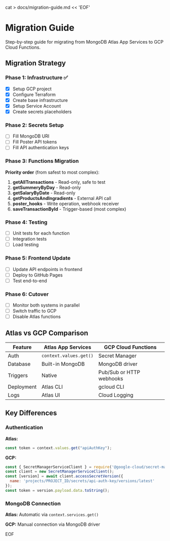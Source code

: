 cat > docs/migration-guide.md << 'EOF'
# Migration Guide

Step-by-step guide for migrating from MongoDB Atlas App Services to GCP Cloud Functions.

## Migration Strategy

### Phase 1: Infrastructure ✅
- [x] Setup GCP project
- [x] Configure Terraform
- [x] Create base infrastructure
- [x] Setup Service Account
- [x] Create secrets placeholders

### Phase 2: Secrets Setup
- [ ] Fill MongoDB URI
- [ ] Fill Poster API tokens
- [ ] Fill API authentication keys

### Phase 3: Functions Migration

**Priority order** (from safest to most complex):

1. **getAllTransactions** - Read-only, safe to test
2. **getSummeryByDay** - Read-only
3. **getSalaryByDate** - Read-only  
4. **getProductsAndIngradients** - External API call
5. **poster_hooks** - Write operation, webhook receiver
6. **saveTransactionById** - Trigger-based (most complex)

### Phase 4: Testing
- [ ] Unit tests for each function
- [ ] Integration tests
- [ ] Load testing

### Phase 5: Frontend Update
- [ ] Update API endpoints in frontend
- [ ] Deploy to GitHub Pages
- [ ] Test end-to-end

### Phase 6: Cutover
- [ ] Monitor both systems in parallel
- [ ] Switch traffic to GCP
- [ ] Disable Atlas functions

## Atlas vs GCP Comparison

| Feature | Atlas App Services | GCP Cloud Functions |
|---------|-------------------|---------------------|
| Auth | `context.values.get()` | Secret Manager |
| Database | Built-in MongoDB | MongoDB driver |
| Triggers | Native | Pub/Sub or HTTP webhooks |
| Deployment | Atlas CLI | gcloud CLI |
| Logs | Atlas UI | Cloud Logging |

## Key Differences

### Authentication
**Atlas:**
```javascript
const token = context.values.get("apiAuthKey");
```

**GCP:**
```javascript
const { SecretManagerServiceClient } = require('@google-cloud/secret-manager');
const client = new SecretManagerServiceClient();
const [version] = await client.accessSecretVersion({
  name: 'projects/PROJECT_ID/secrets/api-auth-key/versions/latest'
});
const token = version.payload.data.toString();
```

### MongoDB Connection
**Atlas:** Automatic via `context.services.get()`

**GCP:** Manual connection via MongoDB driver

EOF